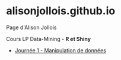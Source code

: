 # alisonjollois.github.io

Page d'Alison Jollois

Cours LP Data-Mining - **R et Shiny**

- [Journée 1 - Manipulation de données](r-shiny/jour1-manip.html)
